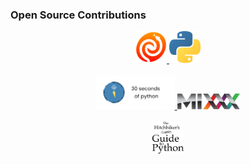 ### Open Source Contributions

<p align="center">
    <a href="https://github.com/astropy/astropy/pulls?q=is%3Apr+is%3Aclosed+author%3Ajerobado">
        <img width="10%" height="10%" src="https://github.com/jerobado/jerobado/blob/master/images/astropy-logo.png" style="padding-right=25px;">
    </a>
    <a href="https://github.com/python/cpython/pulls?q=is%3Apr+is%3Aclosed+author%3Ajerobado">
        <img width="10%" height="10%" src="https://github.com/jerobado/jerobado/blob/master/images/python-logo.png" style="padding-left=25px;">
    </a>
        <br><br>
    <a href="https://github.com/30-seconds/30-seconds-of-python/pulls?q=is%3Apr+is%3Aclosed+author%3Ajerobado">
        <img width="25%" height="25%" src="https://github.com/jerobado/jerobado/blob/master/images/30-seconds-python.png">
    </a>
    <a href="https://github.com/mixxxdj/manual/pulls?q=is%3Apr+is%3Aclosed+author%3Ajerobado">
        <img width="20%" height="50%" src="https://github.com/jerobado/jerobado/blob/master/images/mixxx-logo.png">
    </a>
    <br><br>
    <a href="https://github.com/realpython/python-guide/pulls?q=is%3Apr+is%3Aclosed+author%3Ajerobado">
        <img width="10%" height="10%" src="https://github.com/jerobado/jerobado/blob/master/images/python-guide-logo.png">
    </a>
</p>
